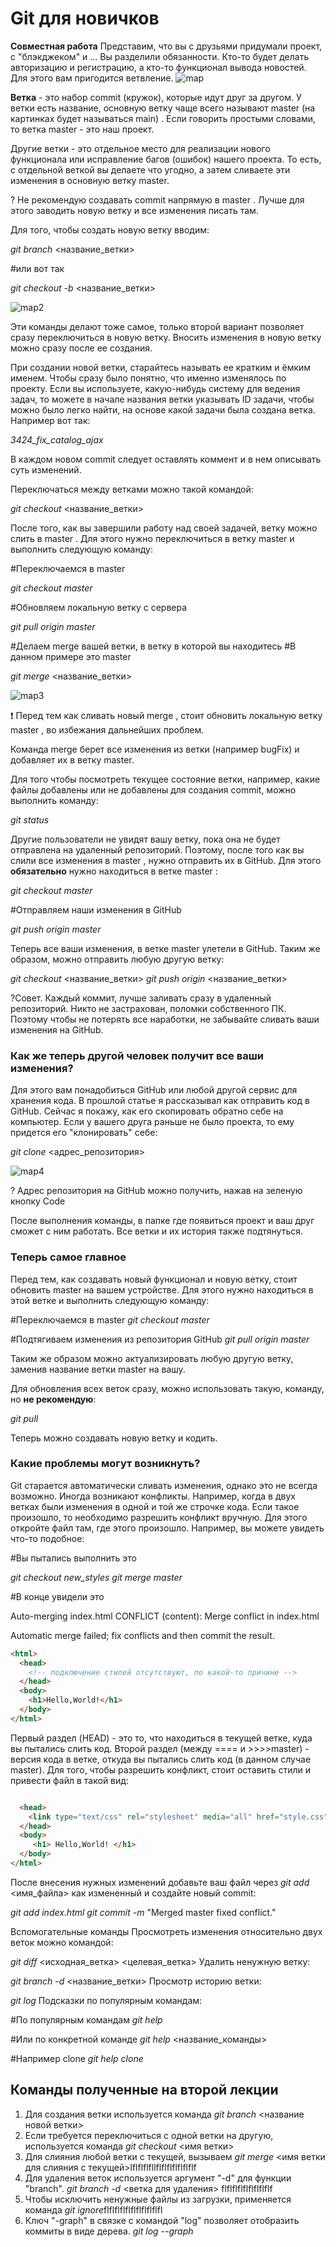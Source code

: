 # Git для новичков  
**Совместная работа**
Представим, что вы с друзьями придумали проект, с "блэкджеком" и ... Вы разделили обязанности. Кто-то будет делать авторизацию и регистрацию, а кто-то функционал вывода новостей. Для этого вам пригодится ветвление.
![map](https://habrastorage.org/r/w1560/getpro/habr/upload_files/753/f85/4b2/753f854b2ca82a2a5112e9717d1a5856.png)

**Ветка** - это набор commit (кружок), которые идут друг за другом. У ветки есть название, основную ветку чаще всего называют master (на картинках будет называться main) . Если говорить простыми словами, то ветка master - это наш проект.

Другие ветки - это отдельное место для реализации нового функционала или исправление багов (ошибок) нашего проекта. То есть, с отдельной веткой вы делаете что угодно, а затем сливаете эти изменения в основную ветку master.

? Не рекомендую создавать commit напрямую в master . Лучше для этого заводить новую ветку и все изменения писать там.

Для того, чтобы создать новую ветку вводим:

*git branch* <название_ветки>

#или вот так

*git checkout -b* <название_ветки>

![map2](https://habrastorage.org/r/w1560/getpro/habr/upload_files/2c3/0a1/699/2c30a16996c18d3c2496bb6bde28cc90.png)

Эти команды делают тоже самое, только второй вариант позволяет сразу переключиться в новую ветку. Вносить изменения в новую ветку можно сразу после ее создания.

При создании новой ветки, старайтесь называть ее кратким и ёмким именем. Чтобы сразу было понятно, что именно изменялось по проекту. Если вы используете, какую-нибудь систему для ведения задач, то можете в начале названия ветки указывать ID задачи, чтобы можно было легко найти, на основе какой задачи была создана ветка. Например вот так:

*3424_fix_catalog_ajax*

В каждом новом commit следует оставлять коммент и в нем описывать суть изменений.

Переключаться между ветками можно такой командой:

*git checkout* <название_ветки>


После того, как вы завершили работу над своей задачей, ветку можно слить в master . Для этого нужно переключиться в ветку master и выполнить следующую команду:

#Переключаемся в master

*git checkout master*

#Обновляем локальную ветку с сервера

*git pull origin master*

#Делаем merge вашей ветки, в ветку в которой вы находитесь
#В данном примере это master

*git merge* <название_ветки>

![map3](https://habrastorage.org/r/w1560/getpro/habr/upload_files/574/bb2/a87/574bb2a8719a01dad2f63e803f550a66.png)

❗️ Перед тем как сливать новый merge , стоит обновить локальную ветку master , во избежания дальнейших проблем.

Команда merge берет все изменения из ветки (например bugFix) и добавляет их в ветку master.

Для того чтобы посмотреть текущее состояние ветки, например, какие файлы добавлены или не добавлены для создания commit, можно выполнить команду:

*git status*

Другие пользователи не увидят вашу ветку, пока она не будет отправлена на удаленный репозиторий. Поэтому, после того как вы слили все изменения в master , нужно отправить их в GitHub. Для этого **обязательно** нужно находиться в ветке master :

*git checkout master*

#Отправляем наши изменения в GitHub

*git push origin master*

Теперь все ваши изменения, в ветке master улетели в GitHub. Таким же образом, можно отправить любую другую ветку:

*git checkout* <название_ветки>
*git push origin* <название_ветки>

?Совет. Каждый коммит, лучше заливать сразу в удаленный репозиторий. Никто не застрахован, поломки собственного ПК. Поэтому чтобы не потерять все наработки, не забывайте сливать ваши изменения на GitHub.

### **Как же теперь другой человек получит все ваши изменения?**

Для этого вам понадобиться GitHub или любой другой сервис для хранения кода. В прошлой статье я рассказывал как отправить код в GitHub. Сейчас я покажу, как его скопировать обратно себе на компьютер.
Если у вашего друга раньше не было проекта, то ему придется его "клонировать" себе:

*git clone* <адрес_репозитория>

![map4](https://habrastorage.org/r/w1560/getpro/habr/upload_files/a84/b99/f71/a84b99f712637dd2fb37b93e62f8a48c.png)

? Адрес репозитория на GitHub можно получить, нажав на зеленую кнопку Code

После выполнения команды, в папке где появиться проект и ваш друг сможет с ним работать. Все ветки и их история также подтянуться.

### **Теперь самое главное**

Перед тем, как создавать новый функционал и новую ветку, стоит обновить master на вашем устройстве. Для этого нужно находиться в этой ветке и выполнить следующую команду:

#Переключаемся в master
*git checkout master*

#Подтягиваем изменения из репозитория GitHub
*git pull origin master*

Таким же образом можно актуализировать любую другую ветку, заменив название ветки master на вашу.

Для обновления всех веток сразу, можно использовать такую, команду, но **не рекомендую**:

*git pull*

Теперь можно создавать новую ветку и кодить.

### **Какие проблемы могут возникнуть?**

Git старается автоматически сливать изменения, однако это не всегда возможно. Иногда возникают конфликты. Например, когда в двух ветках были изменения в одной и той же строчке кода. Если такое произошло, то необходимо разрешить конфликт вручную. Для этого откройте файл там, где этого произошло. Например, вы можете увидеть что-то подобное:

#Вы пытались выполнить это

*git checkout new_styles
git merge master*

#В конце увидели это

Auto-merging index.html
CONFLICT (content): Merge conflict in index.html

Automatic merge failed; fix conflicts and then commit the result.

```html
<html>
  <head>
    <!-- подключение стилей отсутствуют, по какой-то причине -->
  </head>
  <body>
    <h1>Hello,World!</h1>
  </body>
</html>
```

Первый раздел (HEAD) - это то, что находиться в текущей ветке, куда вы пытались слить код. Второй раздел (между ==== и >>>>master) - версия кода в ветке, откуда вы пытались слить код (в данном случае master). Для того, чтобы разрешить конфликт, стоит оставить стили и привести файл в такой вид:

```html

  <head>
    <link type="text/css" rel="stylesheet" media="all" href="style.css" />
  </head>
  <body>
     <h1> Hello,World! </h1>
  </body>
</html>

```

После внесения нужных изменений добавьте ваш файл через *git add* <имя_файла> как измененный и создайте новый commit:

*git add index.html
git commit -m* "Merged master fixed conflict."

Вспомогательные команды
Просмотреть изменения относительно двух веток можно командой:

*git diff* <исходная_ветка> <целевая_ветка>
Удалить ненужную ветку:

*git branch -d* <название_ветки>
Просмотр историю ветки:

*git log*
Подсказки по популярным командам:

#По популярным командам
*git help*

#Или по конкретной команде
*git help* <название_команды>

#Например clone
*git help clone*

 ## Команды полученные на второй лекции 
 1. Для создания ветки используется команда *git branch* <название новой ветки>
 2. Если требуется переключиться с одной ветки на другую, используется команда *git checkout* <имя ветки>
 3. Для слияния любой ветки с текущей, вызываем *git merge* <имя ветки для слияния с текущей>lflflflfllflflflflflflflf
 4. Для удаления веток используется аргумент "-d" для функции "branch". *git branch -d* <ветка для удаления> flflflflflflflflflf
 5. Чтобы исключить ненужные файлы из загрузки, применяется команда *git ignore*flflflflflflflflflflfl
 6.  Ключ "-graph" в связке с командой "log" позволяет отобразить коммиты в виде дерева. *git log --graph* 
